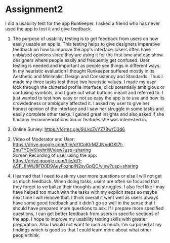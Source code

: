# Assignment2
I did a usability test for the app Runkeeper. I asked a friend who has never used the app to test it and give feedback.  

1. The purpose of usability testing is to get feedback from users on how easily usable an app is. This testing helps to give designers imperative feedback on how to improve the app's interface. Users often have unbiased opinions since they are using it for the first time and can show designers where people easily and frequently get confused. User testing is needed and important as people see things in different ways.  
In my heuristic evaluation I thought Runkeeper suffered mostly in its Aesthetic and Minimalist Design and Consistency and Standards. Thus I made my three tasks test those two heuristic values. I made my user look through the cluttered profile interface, click potentially ambigious or confusing symbols, and figure out what buttons meant and referred to. I just wanted to test how easy or not so easy the app is to use and how its crowdedness or ambiguity affected it. I asked my user to give her honest opinion of the interface and I saw her struggle in some tasks and easily complete other tasks. I gained great insights and also asked if she had any recommendations too or features she was interested in.

2. Online Survey: https://forms.gle/9iLkcZvYZ78wrD3d6

3. Video of Moderator and User: https://drive.google.com/file/d/1CpKIrMZJNVdOXt7t-ZnuTYDlvKIxyhrW/view?usp=sharing  
Screen Recording of user using the app: https://drive.google.com/file/d/1-ASFL8hWJ8FD0D9AeyFozhpIN2svGpQC/view?usp=sharing  

4. I learned that I need to ask my user more questions or else I will not get as much feedback. When doing tasks, users are often so focused that they forget to verbalize their thoughts and struggles. I also feel like I may have helped too much with the tasks with my explicit steps so maybe next time I will remove that. I think overall it went well as users always have some good feedback and it didn't go so well in the sense that I should have prepared more questions to ask. If I prepare more specified questions, I can get better feedback from users in specific sections of the app. I hope to improve my usability testing skills with greater preparation. Also I would not want to rush as much. I'm surprised at my findings which is good so that I could learn more about what other people think.
